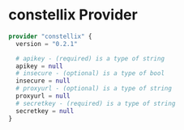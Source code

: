 # constellix Provider

[embedmd]:# (constellix.tf)
```tf
provider "constellix" {
  version = "0.2.1"

  # apikey - (required) is a type of string
  apikey = null
  # insecure - (optional) is a type of bool
  insecure = null
  # proxyurl - (optional) is a type of string
  proxyurl = null
  # secretkey - (required) is a type of string
  secretkey = null
}
```
